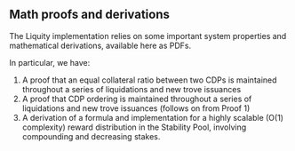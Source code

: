 ## Math proofs and derivations

The Liquity implementation relies on some important system properties and mathematical derivations, available here as PDFs.

In particular, we have:

1. A proof that an equal collateral ratio between two CDPs is maintained throughout a series of liquidations and new trove issuances
2. A proof that CDP ordering is maintained throughout a series of liquidations and new trove issuances (follows on from Proof 1)
3. A derivation of a formula and implementation for a highly scalable (O(1) complexity) reward distribution in the Stability Pool, involving compounding and decreasing stakes.

